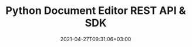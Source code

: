 ---
############################# Static ############################
layout: "product"
date: 2021-04-27T09:31:06+03:00
draft: false

product: "Editor"
product_tag: "editor"
platform: "Python"
platform_tag: "python"

############################# Head ############################
head_title: "Python Document Editor Cloud SDK to edit Word Excel HTML XML"
head_description: "Document editor Python Cloud SDK and REST API to edit business document formats including Microsoft Word, Excel, HTML, XML and PowerPoint presentations.‎"

############################# Header ############################
title: "Python Document Editor REST API & SDK"
description: "Document editor REST API to edit popular document formats using any WYSIWYG HTML editor without asking to install external applications."
button:
    enable: true

############################# SubMenu ############################
submenu:
    enable: true
    
    left:
        img_alt: "GroupDocs.Editor Cloud SDK for Python"
        image: "/sdk/272x272/groupdocs_editor-for-python.webp"
        product: "GroupDocs.Editor"
        platform: "Python"

    middle:
        button:
            # button loop
            - link: "#overview"
              text: "Overview"

            # button loop
            - link: "#features"
              text: "Features"

            # button loop
            - link: "#support-resources"
              text: "Resources"

            # button loop
            - link: "https://purchase.groupdocs.cloud/pricing"
              text: "Pricing"

    right:
        link_download: "https://github.com/groupdocs-editor-cloud/groupdocs-editor-cloud-python"
        link_learn: "https://docs.groupdocs.cloud/editor/"
        link_buy: "https://purchase.groupdocs.cloud/buy"

############################# Overview ############################
overview:
    enable: true
    content: |
      GroupDocs.Editor Cloud SDK for Python makes it easier for developers to incorporate document editing features within Python based applications by integrating it with GroupDocs.Editor Cloud REST API. Perform advanced document editing operations by simply fetching the supported document types (Microsoft Word, Excel spreadsheets, PowerPoint, TXT, HTML, XML) in any front-end HTML editor using GroupDocs.Editor Cloud API and save it back to original document format after editing the document.

      GroupDocs.Editor Cloud SDK for Python is built as a layer on top of GroupDocs.Editor Cloud REST API that saves valuable development time by managing low-level requests and handling responses. The developers can focus on writing up the specific code only as needed in the project.
    tabs:
      enable: true     
      
      ## TAB ONE ##
      tab_one:
        description: |
          An overview of the main features supported by GroupDocs.Editor.

        left:
          enable: true
          icon: "fas fa-align-left"
          title: "Editing Option"
          content: |
            * Edit in flow or parged mode
            * Multi-language document
            * Manage font extraction
            * Support tabbed spreadsheets
            * Memory usage optimization
        
        right:
          enable: true
          icon: "fas fa-sitemap"
          title: "Information Extraction"
          content: |
            * Document Type
            * Document Size
            * Page Count
            
        
      
      ## TAB TWO ##
      tab_two:
        description: |
          GroupDocs.Editor Cloud supports a number of document formats.

        left:
          enable: true
          table:
            # table loop
            - title: "Microsoft Office"
              content: |
                * **Microsoft Word**: DOC, DOCX, DOCM, DOT, DOTX, DOTM, FlatOPC, ODT, OTT, RTF, WordML
                * **Microsoft Excel**: XLS, XLSX, XLT, XLSM, XLSB, XLTX, XLTM, XLAM, SXC, SpreadsheetML, ODS, FODS, DIF, DSV, CSV, TSV
                * **Microsoft PowerPoint**: PPT, PPTX, PPS, PPSX, PPSM, PPTM, POT, POTX, POTM, ODP, OTP

        right:
          enable: true
          table:
            # table loop
            - title: "Other Formats"
              content: |
                * **Plain Text**: TXT
                * **Markup**: HTML, XML

      ## TAB THREE ##
      tab_three:
        description: |
          If you do not want to use any of our SDKs or the required SDK is not available at the moment, you can still easily get started with GroupDocs.Editor REST API while using your favorite language & platform.
        
        left:
          enable: true
          table:
            # table loop
            - icon: "fab fa-windows"
              title: "Operating Systems"
              content: |
                * Microsoft Windows Desktop
                * Microsoft Windows Server
                * Linux
                * MacOS

            # table loop
            - icon: "fas fa-code"
              title: "Supported Frameworks"
              content: |
                * Java 7 (1.7) and above

        right:
          enable: true
          table:
            # table loop
            - icon: "fas fa-cogs"
              title: "Development Environments"
              content: |
                * NetBeans
                * IntelliJ IDEA
                * Eclipse
            # table loop
            - icon: "fas fa-tools"
              title: "Build Automation Tool"
              content: |
                * Maven

############################# Features ############################
features:
    enable: true
    title: "Advanced Document Editor REST API Features"

    feature:
      # feature loop
      - icon: "fab fa-html5"
        content: "Integrates easily within any WYSIWYG editor"

      # feature loop
      - icon: "fas fa-file-word"
        content: "Edit Word documents as a whole or define pages range"

      # feature loop
      - icon: "fas fa-file-image"
        content: "Multi-tabbed spreadsheet editing is supported"
      
      # feature loop
      - icon: "fas fa-file-alt"
        content: "Optimized memory usage for large CSV or TSV files"

      # feature loop
      - icon: "fas fa-file-pdf"
        content: "Extract document information (type, size, page count etc)"

      # feature loop
      - icon: "fas fa-folder"
        content: "Cloud REST API to be used with any language or platform"

      



      

    more_feature:
      # more_feature_loop
      - title: "Working with WordProcessing Documents - Python"
        content: |
          
          ```py          
            //Get your App SID, App Key and Storage Name at https://dashboard.groupdocs.cloud (free registration is required).
            editApi = groupdocs_editor_cloud.EditApi.from_keys(app_sid, app_key)
            fileApi = groupdocs_editor_cloud.FileApi.from_keys(app_sid, app_key)
            
            # The document already uploaded into the storage.
            # Load it into editable state
            fileInfo = groupdocs_editor_cloud.FileInfo("WordProcessing/password-protected.docx", None, None, "password")
            loadOptions = groupdocs_editor_cloud.WordProcessingLoadOptions()
            loadOptions.file_info = fileInfo
            loadOptions.output_path = "output"
            loadResult = editApi.load(groupdocs_editor_cloud.LoadRequest(loadOptions))        
            
            # Download html document
            htmlFile = fileApi.download_file(groupdocs_editor_cloud.DownloadFileRequest(loadResult.html_path))
            html = ""       
            with open(htmlFile, 'r') as file:
                html = file.read()
            
            # Edit something...    
            html = html.replace("Sample test text", "Hello world")
            
            # Upload html back to storage
            with open(htmlFile, 'w') as file:
                file.write(html)
            
            fileApi.upload_file(groupdocs_editor_cloud.UploadFileRequest(loadResult.html_path, htmlFile))
            
            # Save html back to docx
            saveOptions = groupdocs_editor_cloud.WordProcessingSaveOptions()
            saveOptions.file_info = fileInfo
            saveOptions.output_path = "output/edited.docx"
            saveOptions.html_path = loadResult.html_path
            saveOptions.resources_path = loadResult.resources_path
            saveResult = editApi.save(groupdocs_editor_cloud.SaveRequest(saveOptions))

            # Done
            print("Document edited: " + saveResult.path)
          ```
      

############################# Support ############################
support:
    enable: true

############################# Solutions ############################
solutions:
    enable: true
    title: "GroupDocs.Editor offers document viewing APIs for other popular development environments"

    solution:
        # solution loop
        - img_alt: "GroupDocs.Editor for cURL"
          image: "/sdk/272x272/groupdocs_editor-for-curl.webp"
          product: "GroupDocs.Editor"
          platform: "cURL"
          link: "/editor/curl/"
          # solution loop
        - img_alt: "GroupDocs.Editor for .NET"
          image: "/sdk/272x272/groupdocs_editor-for-net.webp"
          product: "GroupDocs.Editor"
          platform: ".NET"
          link: "/editor/net/"
          # solution loop
        - img_alt: "GroupDocs.Editor for Java"
          image: "/sdk/272x272/groupdocs_editor-for-java.webp"
          product: "GroupDocs.Editor"
          platform: "Java"
          link: "/editor/java/"
          # solution loop
        - img_alt: "GroupDocs.Editor for PHP"
          image: "/sdk/272x272/groupdocs_editor-for-php.webp"
          product: "GroupDocs.Editor"
          platform: "PHP"
          link: "/editor/php/"
          # solution loop
        - img_alt: "GroupDocs.Editor for Python"
          image: "/sdk/272x272/groupdocs_editor-for-python.webp"
          product: "GroupDocs.Editor"
          platform: "Python"
          link: "/editor/python/"
          # solution loop
        - img_alt: "GroupDocs.Editor for Ruby"
          image: "/sdk/272x272/groupdocs_editor-for-ruby.webp"
          product: "GroupDocs.Editor"
          platform: "Ruby"
          link: "/editor/ruby/"
          # solution loop
        - img_alt: "GroupDocs.Editor for Node.js"
          image: "/sdk/272x272/groupdocs_editor-for-node.webp"
          product: "GroupDocs.Editor"
          platform: "Node.js"
          link: "/editor/nodejs/"
          # solution loop
        - img_alt: "GroupDocs.Editor for Android"
          image: "/sdk/272x272/groupdocs_editor-for-android.webp"
          product: "GroupDocs.Editor"
          platform: "Android"
          link: "/editor/android/"

############################# Back to top ###############################
back_to_top:
  enable: true
---